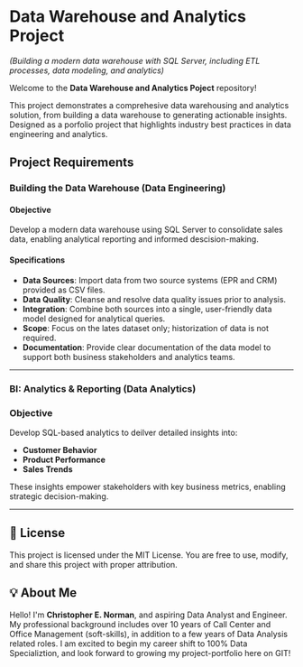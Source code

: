 # Data Warehouse and Analytics Project 
*(Building a modern data warehouse with SQL Server, including ETL processes, data modeling, and analytics)*

Welcome to the **Data Warehouse and Analytics Poject** repository! 

This project demonstrates a comprehesive data warehousing and analytics solution, from building a data warehouse to generating actionable insights. Designed as a porfolio project that highlights industry best practices in data engineering and analytics. 

## Project Requirements

### Building the Data Warehouse (Data Engineering)

#### Obejective
Develop a modern data warehouse using SQL Server to consolidate sales data, enabling analytical reporting and informed descision-making.

#### Specifications
  - **Data Sources**: Import data from two source systems (EPR and CRM) provided as CSV files.
  - **Data Quality**: Cleanse and resolve data quality issues prior to analysis.
  - **Integration**: Combine both sources into a single, user-friendly data model designed for analytical queries.
  - **Scope**: Focus on the lates dataset only; historization of data is not required.
  - **Documentation**: Provide clear documentation of the data model to support both business stakeholders and analytics teams.

---

### BI: Analytics & Reporting (Data Analytics)

### Objective
Develop SQL-based analytics to deilver detailed insights into:
  - **Customer Behavior**
  - **Product Performance**
  - **Sales Trends**

These insights empower stakeholders with key business metrics, enabling strategic decision-making.

---

## 📃 License

This project is licensed under the MIT License. You are free to use, modify, and share this project with proper attribution.

## 💡 About Me

Hello! I'm **Christopher E. Norman**, and aspiring Data Analyst and Engineer. My professional background includes over 10 years of Call Center and Office Management (soft-skills), in addition to a few years of Data Analysis related roles. I am excited to begin my career shift to 100% Data Specializtion, and look forward to growing my project-portfolio here on GIT!
